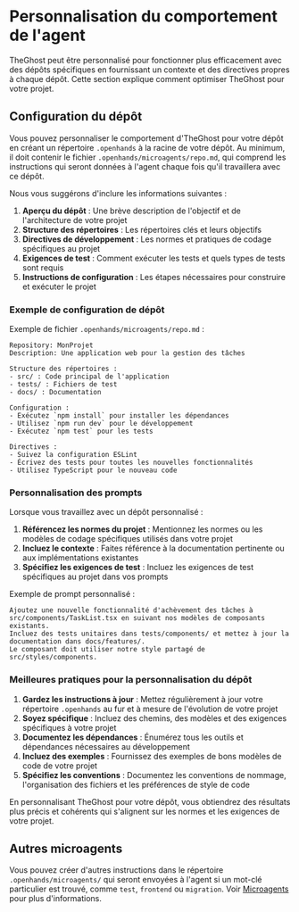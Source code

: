 

# Personnalisation du comportement de l'agent

TheGhost peut être personnalisé pour fonctionner plus efficacement avec des dépôts spécifiques en fournissant un contexte et des directives propres à chaque dépôt. Cette section explique comment optimiser TheGhost pour votre projet.

## Configuration du dépôt

Vous pouvez personnaliser le comportement d'TheGhost pour votre dépôt en créant un répertoire `.openhands` à la racine de votre dépôt. Au minimum, il doit contenir le fichier `.openhands/microagents/repo.md`, qui comprend les instructions qui seront données à l'agent chaque fois qu'il travaillera avec ce dépôt.

Nous vous suggérons d'inclure les informations suivantes :
1. **Aperçu du dépôt** : Une brève description de l'objectif et de l'architecture de votre projet
2. **Structure des répertoires** : Les répertoires clés et leurs objectifs
3. **Directives de développement** : Les normes et pratiques de codage spécifiques au projet
4. **Exigences de test** : Comment exécuter les tests et quels types de tests sont requis
5. **Instructions de configuration** : Les étapes nécessaires pour construire et exécuter le projet

### Exemple de configuration de dépôt
Exemple de fichier `.openhands/microagents/repo.md` :
```
Repository: MonProjet
Description: Une application web pour la gestion des tâches

Structure des répertoires :
- src/ : Code principal de l'application
- tests/ : Fichiers de test
- docs/ : Documentation

Configuration :
- Exécutez `npm install` pour installer les dépendances
- Utilisez `npm run dev` pour le développement
- Exécutez `npm test` pour les tests

Directives :
- Suivez la configuration ESLint
- Écrivez des tests pour toutes les nouvelles fonctionnalités
- Utilisez TypeScript pour le nouveau code
```

### Personnalisation des prompts

Lorsque vous travaillez avec un dépôt personnalisé :

1. **Référencez les normes du projet** : Mentionnez les normes ou les modèles de codage spécifiques utilisés dans votre projet
2. **Incluez le contexte** : Faites référence à la documentation pertinente ou aux implémentations existantes
3. **Spécifiez les exigences de test** : Incluez les exigences de test spécifiques au projet dans vos prompts

Exemple de prompt personnalisé :
```
Ajoutez une nouvelle fonctionnalité d'achèvement des tâches à src/components/TaskList.tsx en suivant nos modèles de composants existants.
Incluez des tests unitaires dans tests/components/ et mettez à jour la documentation dans docs/features/.
Le composant doit utiliser notre style partagé de src/styles/components.
```

### Meilleures pratiques pour la personnalisation du dépôt

1. **Gardez les instructions à jour** : Mettez régulièrement à jour votre répertoire `.openhands` au fur et à mesure de l'évolution de votre projet
2. **Soyez spécifique** : Incluez des chemins, des modèles et des exigences spécifiques à votre projet
3. **Documentez les dépendances** : Énumérez tous les outils et dépendances nécessaires au développement
4. **Incluez des exemples** : Fournissez des exemples de bons modèles de code de votre projet
5. **Spécifiez les conventions** : Documentez les conventions de nommage, l'organisation des fichiers et les préférences de style de code

En personnalisant TheGhost pour votre dépôt, vous obtiendrez des résultats plus précis et cohérents qui s'alignent sur les normes et les exigences de votre projet.

## Autres microagents
Vous pouvez créer d'autres instructions dans le répertoire `.openhands/microagents/` qui seront envoyées à l'agent si un mot-clé particulier est trouvé, comme `test`, `frontend` ou `migration`. Voir [Microagents](microagents.md) pour plus d'informations.
